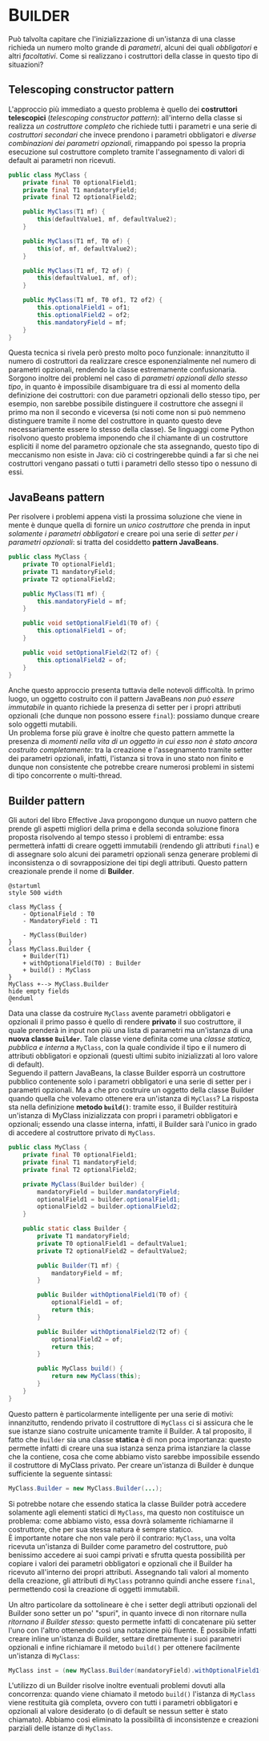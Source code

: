 # <big>B</big>UILDER

Può talvolta capitare che l'inizializzazione di un'istanza di una classe richieda un numero molto grande di _parametri_, alcuni dei quali _obbligatori_ e altri _facoltativi_.
Come si realizzano i costruttori della classe in questo tipo di situazioni?

## Telescoping constructor pattern

L'approccio più immediato a questo problema è quello dei __costruttori telescopici__ (_telescoping constructor pattern_): all'interno della classe si realizza _un costruttore completo_ che richiede tutti i parametri e una serie di _costruttori secondari_ che invece prendono i parametri obbligatori e _diverse combinazioni dei parametri opzionali_, rimappando poi spesso la propria esecuzione sul costruttore completo tramite l'assegnamento di valori di default ai parametri non ricevuti.

```java
public class MyClass {
    private final T0 optionalField1;
    private final T1 mandatoryField;
    private final T2 optionalField2;

    public MyClass(T1 mf) {
        this(defaultValue1, mf, defaultValue2);
    }

    public MyClass(T1 mf, T0 of) {
        this(of, mf, defaultValue2);
    }

    public MyClass(T1 mf, T2 of) {
        this(defaultValue1, mf, of);
    }

    public MyClass(T1 mf, T0 of1, T2 of2) {
        this.optionalField1 = of1;
        this.optionalField2 = of2;
        this.mandatoryField = mf;
    }
}
```

Questa tecnica si rivela però presto molto poco funzionale: innanzitutto il numero di costruttori da realizzare cresce esponenzialmente nel numero di parametri opzionali, rendendo la classe estremamente confusionaria. \
Sorgono inoltre dei problemi nel caso di _parametri opzionali dello stesso tipo_, in quanto è impossibile disambiguare tra di essi al momento della definizione dei costruttori: con due parametri opzionali dello stesso tipo, per esempio, non sarebbe possibile distinguere il costruttore che assegni il primo ma non il secondo e viceversa (si noti come non si può nemmeno distinguere tramite il nome del costruttore in quanto questo deve necessariamente essere lo stesso della classe).
Se linguaggi come Python risolvono questo problema imponendo che il chiamante di un costruttore espliciti il nome del parametro opzionale che sta assegnando, questo tipo di meccanismo non esiste in Java: ciò ci costringerebbe quindi a far sì che nei costruttori vengano passati o tutti i parametri dello stesso tipo o nessuno di essi.

## JavaBeans pattern

Per risolvere i problemi appena visti la prossima soluzione che viene in mente è dunque quella di fornire un _unico costruttore_ che prenda in input _solamente i parametri obbligatori_ e creare poi una serie di _setter per i parametri opzionali_: si tratta del cosiddetto __pattern JavaBeans__.

```java
public class MyClass {
    private T0 optionalField1;
    private T1 mandatoryField;
    private T2 optionalField2;

    public MyClass(T1 mf) {
        this.mandatoryField = mf;
    }

    public void setOptionalField1(T0 of) {
        this.optionalField1 = of;
    }

    public void setOptionalField2(T2 of) {
        this.optionalField2 = of;
    }
}
```

Anche questo approccio presenta tuttavia delle notevoli difficoltà.
In primo luogo, un oggetto costruito con il pattern JavaBeans _non può essere immutabile_ in quanto richiede la presenza di setter per i propri attributi opzionali (che dunque non possono essere `final`): possiamo dunque creare solo oggetti mutabili. \
Un problema forse più grave è inoltre che questo pattern ammette la presenza di _momenti nella vita di un oggetto in cui esso non è stato ancora costruito completamente_: tra la creazione e l'assegnamento tramite setter dei parametri opzionali, infatti, l'istanza si trova in uno stato non finito e dunque non consistente che potrebbe creare numerosi problemi in sistemi di tipo concorrente o multi-thread.

## Builder pattern

Gli autori del libro Effective Java propongono dunque un nuovo pattern che prende gli aspetti migliori della prima e della seconda soluzione finora proposta risolvendo al tempo stesso i problemi di entrambe: essa permetterà infatti di creare oggetti immutabili (rendendo gli attributi `final`) e di assegnare solo alcuni dei parametri opzionali senza generare problemi di inconsistenza o di sovrapposizione dei tipi degli attributi.
Questo pattern creazionale prende il nome di __Builder__.

```plantuml
@startuml
style 500 width

class MyClass {
    - OptionalField : T0
    - MandatoryField : T1

    - MyClass(Builder)
}
class MyClass.Builder {
    + Builder(T1)
    + withOptionalField(T0) : Builder
    + build() : MyClass
}
MyClass +--> MyClass.Builder
hide empty fields
@enduml
```

Data una classe da costruire `MyClass` avente parametri obbligatori e opzionali il primo passo è quello di rendere __privato__ il suo costruttore, il quale prenderà in input non più una lista di parametri ma un'istanza di una __nuova classe `Builder`__.
Tale classe viene definita come una _classe statica, pubblica e interna_ a `MyClass`, con la quale condivide il tipo e il numero di attributi obbligatori e opzionali (questi ultimi subito inizializzati al loro valore di default). \
Seguendo il pattern JavaBeans, la classe Builder esporrà un costruttore pubblico contenente solo i parametri obbligatori e una serie di setter per i parametri opzionali.
Ma a che pro costruire un oggetto della classe Builder quando quella che volevamo ottenere era un'istanza di `MyClass`?
La risposta sta nella definizione __metodo `build()`__: tramite esso, il Builder restituirà un'istanza di MyClass inizializzata con propri i parametri obbligatori e opzionali; essendo una classe interna, infatti, il Builder sarà l'unico in grado di accedere al costruttore privato di `MyClass`.

```java
public class MyClass {
    private final T0 optionalField1;
    private final T1 mandatoryField;
    private final T2 optionalField2;

    private MyClass(Builder builder) {
        mandatoryField = builder.mandatoryField;
        optionalField1 = builder.optionalField1;
        optionalField2 = builder.optionalField2;
    }

    public static class Builder {
        private T1 mandatoryField;
        private T0 optionalField1 = defaultValue1;
        private T2 optionalField2 = defaultValue2;

        public Builder(T1 mf) {
            mandatoryField = mf;
        }

        public Builder withOptionalField1(T0 of) {
            optionalField1 = of;
            return this;
        }

        public Builder withOptionalField2(T2 of) {
            optionalField2 = of;
            return this;
        }

        public MyClass build() {
            return new MyClass(this);
        }
    }
}
```

Questo pattern è particolarmente intelligente per una serie di motivi: innanzitutto, rendendo privato il costruttore di `MyClass` ci si assicura che le sue istanze siano costruite unicamente tramite il Builder.
A tal proposito, il fatto che `Builder` sia una classe __statica__ è di non poca importanza: questo permette infatti di creare una sua istanza senza prima istanziare la classe che la contiene, cosa che come abbiamo visto sarebbe impossibile essendo il costruttore di MyClass privato.
Per creare un'istanza di Builder è dunque sufficiente la seguente sintassi:

```java
MyClass.Builder = new MyClass.Builder(...);
```

Si potrebbe notare che essendo statica la classe Builder potrà accedere solamente agli elementi statici di `MyClass`, ma questo non costituisce un problema: come abbiamo visto, essa dovrà solamente richiamarne il costruttore, che per sua stessa natura è sempre statico. \
È importante notare che non vale però il contrario: `MyClass`, una volta ricevuta un'istanza di Builder come parametro del costruttore, può benissimo accedere ai suoi campi privati e sfrutta questa possibilità per copiare i valori dei parametri obbligatori e opzionali che il Builder ha ricevuto all'interno dei propri attributi.
Assegnando tali valori al momento della creazione, gli attributi di `MyClass` potranno quindi anche essere `final`, permettendo così la creazione di oggetti immutabili.

Un altro particolare da sottolineare è che i setter degli attributi opzionali del Builder sono setter un po' "spuri", in quanto invece di non ritornare nulla _ritornano il Builder stesso_: questo permette infatti di concatenare più setter l'uno con l'altro ottenendo così una notazione più fluente.
È possibile infatti creare inline un'istanza di Builder, settare direttamente i suoi parametri opzionali e infine richiamare il metodo `build()` per ottenere facilmente un'istanza di `MyClass`:

```java
MyClass inst = (new MyClass.Builder(mandatoryField).withOptionalField1(optionalField1)).build();
```

L'utilizzo di un Builder risolve inoltre eventuali problemi dovuti alla concorrenza: quando viene chiamato il metodo `build()` l'istanza di `MyClass` viene restituita già completa, ovvero con tutti i parametri obbligatori e opzionali al valore desiderato (o di default se nessun setter è stato chiamato).
Abbiamo così eliminato la possibilità di inconsistenze e creazioni parziali delle istanze di `MyClass`.
